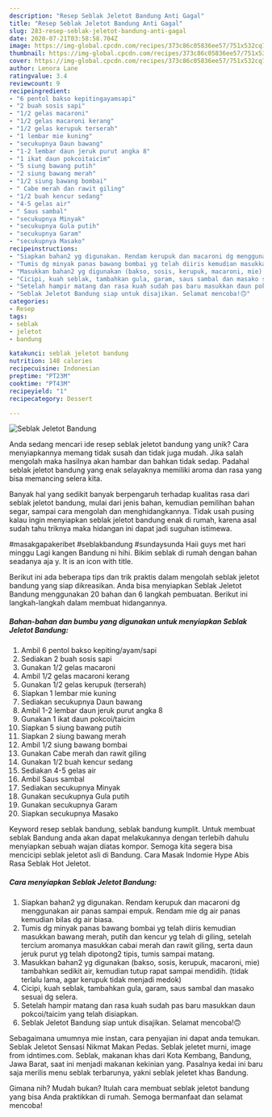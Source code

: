 ```yaml
---
description: "Resep Seblak Jeletot Bandung Anti Gagal"
title: "Resep Seblak Jeletot Bandung Anti Gagal"
slug: 283-resep-seblak-jeletot-bandung-anti-gagal
date: 2020-07-21T03:58:58.704Z
image: https://img-global.cpcdn.com/recipes/373c86c05836ee57/751x532cq70/seblak-jeletot-bandung-foto-resep-utama.jpg
thumbnail: https://img-global.cpcdn.com/recipes/373c86c05836ee57/751x532cq70/seblak-jeletot-bandung-foto-resep-utama.jpg
cover: https://img-global.cpcdn.com/recipes/373c86c05836ee57/751x532cq70/seblak-jeletot-bandung-foto-resep-utama.jpg
author: Lenora Lane
ratingvalue: 3.4
reviewcount: 9
recipeingredient:
- "6 pentol bakso kepitingayamsapi"
- "2 buah sosis sapi"
- "1/2 gelas macaroni"
- "1/2 gelas macaroni kerang"
- "1/2 gelas kerupuk terserah"
- "1 lembar mie kuning"
- "secukupnya Daun bawang"
- "1-2 lembar daun jeruk purut angka 8"
- "1 ikat daun pokcoitaicim"
- "5 siung bawang putih"
- "2 siung bawang merah"
- "1/2 siung bawang bombai"
- " Cabe merah dan rawit giling"
- "1/2 buah kencur sedang"
- "4-5 gelas air"
- " Saus sambal"
- "secukupnya Minyak"
- "secukupnya Gula putih"
- "secukupnya Garam"
- "secukupnya Masako"
recipeinstructions:
- "Siapkan bahan2 yg digunakan. Rendam kerupuk dan macaroni dg menggunakan air panas sampai empuk. Rendam mie dg air panas kemudian bilas dg air biasa."
- "Tumis dg minyak panas bawang bombai yg telah diiris kemudian masukkan bawang merah, putih dan kencur yg telah di giling, setelah tercium aromanya masukkan cabai merah dan rawit giling, serta daun jeruk purut yg telah dipotong2 tipis, tumis sampai matang."
- "Masukkan bahan2 yg digunakan (bakso, sosis, kerupuk, macaroni, mie) tambahkan sedikit air, kemudian tutup rapat sampai mendidih. (tidak terlalu lama, agar kerupuk tidak menjadi medok)"
- "Cicipi, kuah seblak, tambahkan gula, garam, saus sambal dan masako sesuai dg selera."
- "Setelah hampir matang dan rasa kuah sudah pas baru masukkan daun pokcoi/taicim yang telah disiapkan."
- "Seblak Jeletot Bandung siap untuk disajikan. Selamat mencoba!🙃"
categories:
- Resep
tags:
- seblak
- jeletot
- bandung

katakunci: seblak jeletot bandung 
nutrition: 148 calories
recipecuisine: Indonesian
preptime: "PT23M"
cooktime: "PT43M"
recipeyield: "1"
recipecategory: Dessert

---
```



![Seblak Jeletot Bandung](https://img-global.cpcdn.com/recipes/373c86c05836ee57/751x532cq70/seblak-jeletot-bandung-foto-resep-utama.jpg)

Anda sedang mencari ide resep seblak jeletot bandung yang unik? Cara menyiapkannya memang tidak susah dan tidak juga mudah. Jika salah mengolah maka hasilnya akan hambar dan bahkan tidak sedap. Padahal seblak jeletot bandung yang enak selayaknya memiliki aroma dan rasa yang bisa memancing selera kita.

Banyak hal yang sedikit banyak berpengaruh terhadap kualitas rasa dari seblak jeletot bandung, mulai dari jenis bahan, kemudian pemilihan bahan segar, sampai cara mengolah dan menghidangkannya. Tidak usah pusing kalau ingin menyiapkan seblak jeletot bandung enak di rumah, karena asal sudah tahu triknya maka hidangan ini dapat jadi suguhan istimewa.

#masakgapakeribet #seblakbandung #sundaysunda Haii guys met hari minggu Lagi kangen Bandung ni hihi. Bikim seblak di rumah dengan bahan seadanya aja y. It is an icon with title.


Berikut ini ada beberapa tips dan trik praktis dalam mengolah seblak jeletot bandung yang siap dikreasikan. Anda bisa menyiapkan Seblak Jeletot Bandung menggunakan 20 bahan dan 6 langkah pembuatan. Berikut ini langkah-langkah dalam membuat hidangannya.

<!--inarticleads1-->

##### Bahan-bahan dan bumbu yang digunakan untuk menyiapkan Seblak Jeletot Bandung:

1. Ambil 6 pentol bakso kepiting/ayam/sapi
1. Sediakan 2 buah sosis sapi
1. Gunakan 1/2 gelas macaroni
1. Ambil 1/2 gelas macaroni kerang
1. Gunakan 1/2 gelas kerupuk (terserah)
1. Siapkan 1 lembar mie kuning
1. Sediakan secukupnya Daun bawang
1. Ambil 1-2 lembar daun jeruk purut angka 8
1. Gunakan 1 ikat daun pokcoi/taicim
1. Siapkan 5 siung bawang putih
1. Siapkan 2 siung bawang merah
1. Ambil 1/2 siung bawang bombai
1. Gunakan  Cabe merah dan rawit giling
1. Gunakan 1/2 buah kencur sedang
1. Sediakan 4-5 gelas air
1. Ambil  Saus sambal
1. Sediakan secukupnya Minyak
1. Gunakan secukupnya Gula putih
1. Gunakan secukupnya Garam
1. Siapkan secukupnya Masako


Keyword resep seblak bandung, seblak bandung kumplit. Untuk membuat seblak Bandung anda akan dapat melakukannya dengan terlebih dahulu menyiapkan sebuah wajan diatas kompor. Semoga kita segera bisa mencicipi seblak jeletot asli di Bandung. Cara Masak Indomie Hype Abis Rasa Seblak Hot Jeletot. 

<!--inarticleads2-->

##### Cara menyiapkan Seblak Jeletot Bandung:

1. Siapkan bahan2 yg digunakan. Rendam kerupuk dan macaroni dg menggunakan air panas sampai empuk. Rendam mie dg air panas kemudian bilas dg air biasa.
1. Tumis dg minyak panas bawang bombai yg telah diiris kemudian masukkan bawang merah, putih dan kencur yg telah di giling, setelah tercium aromanya masukkan cabai merah dan rawit giling, serta daun jeruk purut yg telah dipotong2 tipis, tumis sampai matang.
1. Masukkan bahan2 yg digunakan (bakso, sosis, kerupuk, macaroni, mie) tambahkan sedikit air, kemudian tutup rapat sampai mendidih. (tidak terlalu lama, agar kerupuk tidak menjadi medok)
1. Cicipi, kuah seblak, tambahkan gula, garam, saus sambal dan masako sesuai dg selera.
1. Setelah hampir matang dan rasa kuah sudah pas baru masukkan daun pokcoi/taicim yang telah disiapkan.
1. Seblak Jeletot Bandung siap untuk disajikan. Selamat mencoba!🙃


Sebagaimana umumnya mie instan, cara penyajian ini dapat anda temukan. Seblak Jeletot Sensasi Nikmat Makan Pedas. Seblak jeletet murni, image from idntimes.com. Seblak, makanan khas dari Kota Kembang, Bandung, Jawa Barat, saat ini menjadi makanan kekinian yang. Pasalnya kedai ini baru saja merilis menu seblak terbarunya, yakni seblak jeletet khas Bandung. 

Gimana nih? Mudah bukan? Itulah cara membuat seblak jeletot bandung yang bisa Anda praktikkan di rumah. Semoga bermanfaat dan selamat mencoba!
